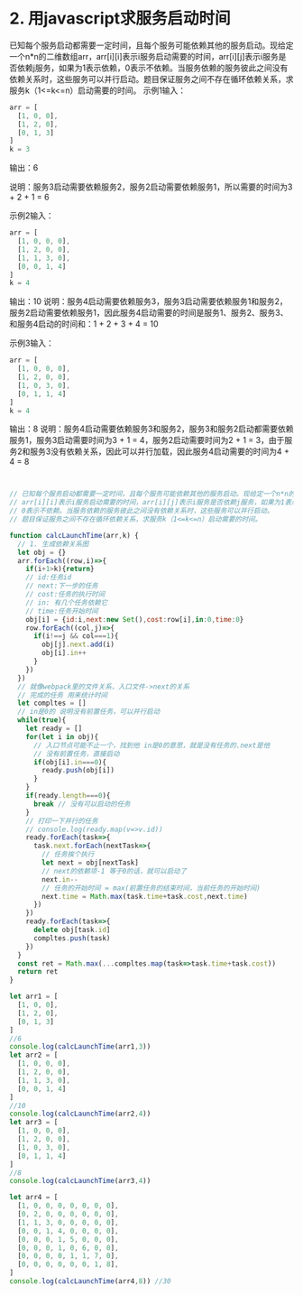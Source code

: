 # 2. 用javascript求服务启动时间
已知每个服务启动都需要一定时间，且每个服务可能依赖其他的服务启动。现给定一个n*n的二维数组arr，arr[i][i]表示i服务启动需要的时间，arr[i][j]表示i服务是否依赖j服务，如果为1表示依赖，0表示不依赖。当服务依赖的服务彼此之间没有依赖关系时，这些服务可以并行启动。题目保证服务之间不存在循环依赖关系，求服务k（1<=k<=n）启动需要的时间。
示例1输入：
```javascript
arr = [
  [1, 0, 0],
  [1, 2, 0],
  [0, 1, 3]
]
k = 3
```
输出：6

说明：服务3启动需要依赖服务2，服务2启动需要依赖服务1，所以需要的时间为3 + 2 + 1 = 6

示例2输入：
```javascript
arr = [
  [1, 0, 0, 0],
  [1, 2, 0, 0],
  [1, 1, 3, 0],
  [0, 0, 1, 4]
]
k = 4
```
输出：10
说明：服务4启动需要依赖服务3，服务3启动需要依赖服务1和服务2，服务2启动需要依赖服务1，因此服务4启动需要的时间是服务1、服务2、服务3、和服务4启动的时间和：1 + 2 + 3 + 4 = 10

示例3输入：
```javascript
arr = [
  [1, 0, 0, 0],
  [1, 2, 0, 0],
  [1, 0, 3, 0],
  [0, 1, 1, 4]
]
k = 4
```
输出：8
说明：服务4启动需要依赖服务3和服务2，服务3和服务2启动都需要依赖服务1，服务3启动需要时间为3 + 1 = 4，服务2启动需要时间为2 + 1 = 3，由于服务2和服务3没有依赖关系，因此可以并行加载，因此服务4启动需要的时间为4 + 4 = 8



```javascript


// 已知每个服务启动都需要一定时间，且每个服务可能依赖其他的服务启动。现给定一个n*n的二维数组arr，
// arr[i][i]表示i服务启动需要的时间，arr[i][j]表示i服务是否依赖j服务，如果为1表示依赖，
// 0表示不依赖。当服务依赖的服务彼此之间没有依赖关系时，这些服务可以并行启动。
// 题目保证服务之间不存在循环依赖关系，求服务k（1<=k<=n）启动需要的时间。

function calcLaunchTime(arr,k) {
  // 1. 生成依赖关系图
  let obj = {}
  arr.forEach((row,i)=>{
    if(i+1>k){return}
    // id:任务id
    // next:下一步的任务
    // cost:任务的执行时间
    // in: 有几个任务依赖它
    // time:任务开始时间
    obj[i] = {id:i,next:new Set(),cost:row[i],in:0,time:0}
    row.forEach((col,j)=>{
      if(i!==j && col===1){
        obj[j].next.add(i)
        obj[i].in++
      }
    })
  })
  // 就像webpack里的文件关系，入口文件->next的关系
  // 完成的任务 用来统计时间
  let compltes = []
  // in是0的 说明没有前置任务，可以并行启动
  while(true){
    let ready = []
    for(let i in obj){
      // 入口节点可能不止一个，找到他 in是0的意思，就是没有任务的.next是他
      // 没有前置任务，直接启动
      if(obj[i].in===0){
        ready.push(obj[i])
      }
    }
    if(ready.length===0){
      break // 没有可以启动的任务
    }
    // 打印一下并行的任务
    // console.log(ready.map(v=>v.id))
    ready.forEach(task=>{
      task.next.forEach(nextTask=>{
        // 任务挨个执行
        let next = obj[nextTask]
        // next的依赖项-1 等于0的话，就可以启动了
        next.in--
        // 任务的开始时间 = max(前置任务的结束时间，当前任务的开始时间)
        next.time = Math.max(task.time+task.cost,next.time)
      })
    })
    ready.forEach(task=>{
      delete obj[task.id]
      compltes.push(task)
    })
  }
  const ret = Math.max(...compltes.map(task=>task.time+task.cost))
  return ret
}

let arr1 = [
  [1, 0, 0],
  [1, 2, 0],
  [0, 1, 3]
]
//6
console.log(calcLaunchTime(arr1,3))
let arr2 = [
  [1, 0, 0, 0],
  [1, 2, 0, 0],
  [1, 1, 3, 0],
  [0, 0, 1, 4]
]
//10
console.log(calcLaunchTime(arr2,4))
let arr3 = [
  [1, 0, 0, 0],
  [1, 2, 0, 0],
  [1, 0, 3, 0],
  [0, 1, 1, 4]
]
//8
console.log(calcLaunchTime(arr3,4))

let arr4 = [
  [1, 0, 0, 0, 0, 0, 0, 0],
  [0, 2, 0, 0, 0, 0, 0, 0],
  [1, 1, 3, 0, 0, 0, 0, 0],
  [0, 0, 1, 4, 0, 0, 0, 0],
  [0, 0, 0, 1, 5, 0, 0, 0],
  [0, 0, 0, 1, 0, 6, 0, 0],
  [0, 0, 0, 0, 1, 1, 7, 0],
  [0, 0, 0, 0, 0, 0, 1, 8],
]
console.log(calcLaunchTime(arr4,8)) //30
```